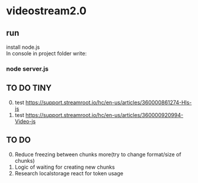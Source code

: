 # videostream2.0

## run

install node.js  
In console in project folder write: 
### node server.js 

## TO DO TINY
0. test https://support.streamroot.io/hc/en-us/articles/360000861274-Hls-js
1. test https://support.streamroot.io/hc/en-us/articles/360000920994-Video-js

## TO DO
0. Reduce freezing between chunks more(try to change format/size of chunks)
1. Logic of waiting for creating new chunks
2. Research localstorage react for token usage
